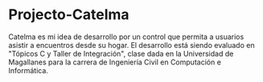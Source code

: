 # Projecto-Catelma
Catelma es mi idea de desarrollo por un control que permita a usuarios asistir a encuentros desde su hogar. El desarrollo está siendo evaluado en "Tópicos C y Taller de Integración", clase dada en la Universidad de Magallanes para la carrera de Ingeniería Civil en Computación e Informática.
